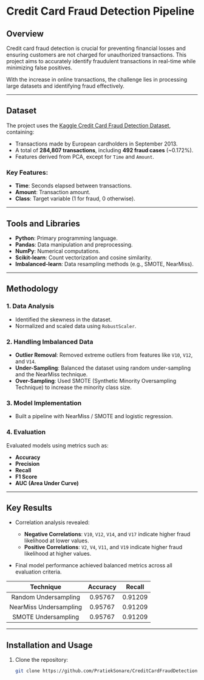 # Credit Card Fraud Detection Pipeline

## Overview
Credit card fraud detection is crucial for preventing financial losses and ensuring customers are not charged for unauthorized transactions. This project aims to accurately identify fraudulent transactions in real-time while minimizing false positives. 

With the increase in online transactions, the challenge lies in processing large datasets and identifying fraud effectively.

---

## Dataset
The project uses the [Kaggle Credit Card Fraud Detection Dataset](https://www.kaggle.com/mlg-ulb/creditcardfraud), containing:

- Transactions made by European cardholders in September 2013.
- A total of **284,807 transactions**, including **492 fraud cases** (~0.172%).
- Features derived from PCA, except for `Time` and `Amount`.

### Key Features:
- **Time**: Seconds elapsed between transactions.
- **Amount**: Transaction amount.
- **Class**: Target variable (1 for fraud, 0 otherwise).

---

## Tools and Libraries
- **Python**: Primary programming language.
- **Pandas**: Data manipulation and preprocessing.
- **NumPy**: Numerical computations.
- **Scikit-learn**: Count vectorization and cosine similarity.
- **Imbalanced-learn**: Data resampling methods (e.g., SMOTE, NearMiss).

---

## Methodology

### 1. Data Analysis
- Identified the skewness in the dataset.
- Normalized and scaled data using `RobustScaler`.

### 2. Handling Imbalanced Data
- **Outlier Removal**: Removed extreme outliers from features like `V10`, `V12`, and `V14`.
- **Under-Sampling**: Balanced the dataset using random under-sampling and the NearMiss technique.
- **Over-Sampling**: Used SMOTE (Synthetic Minority Oversampling Technique) to increase the minority class size.

### 3. Model Implementation
- Built a pipeline with NearMiss / SMOTE and logistic regression.

### 4. Evaluation
Evaluated models using metrics such as:
- **Accuracy**
- **Precision**
- **Recall**
- **F1 Score**
- **AUC (Area Under Curve)**

---

## Key Results
- Correlation analysis revealed:
  - **Negative Correlations**: `V10`, `V12`, `V14`, and `V17` indicate higher fraud likelihood at lower values.
  - **Positive Correlations**: `V2`, `V4`, `V11`, and `V19` indicate higher fraud likelihood at higher values.

- Final model performance achieved balanced metrics across all evaluation criteria.

| Technique               | Accuracy | Recall  |
| :---------------------: | :------: | :-----: |
| Random Undersampling    | 0.95767  | 0.91209 |
| NearMiss Undersampling  | 0.95767  | 0.91209 |
| SMOTE Undersampling     | 0.95767  | 0.91209 |

---

## Installation and Usage
1. Clone the repository:
   ```bash
   git clone https://github.com/PratiekSonare/CreditCardFraudDetection.git
